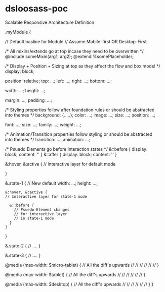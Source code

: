 dsloosass-poc
=============

Scalable Responsive Architecture Definition

.myModule {

  // Default basline for Module
  // Assume Mobile-first OR Desktop-First

  /* 
    All mixins/extends go at top 
    incase they need to 
    be overwritten
  */
  @include someMixin(arg1, arg2);
  @extend %somePlaceholder;

  /* 
    Display + Position + Sizing at top
    as they affect the flow and box model
  */
  display: block;
  
  position: relative;
    top: ...;
    left: ...;
    right: ...;
    bottom: ...;

  width: ...;
  height: ...;
  
  margin: ...;
  padding: ...;

  /* 
    Styling properties follow after foundation rules
    or should be abstracted into themes
  */
  background: {.....};
    color: ...;
    image: ...;
    size: ...;
    position: ...;

  font: ...;
    size: ...;
    family: ...;
    weight: ...;

  /* 
    Animation/Transition properties follow styling
    or should be abstracted into themes
  */
  transition: ...;
  animation: ...;

  /* 
    Psuedo Elements go before interaction states
  */
  &::before {
    display: block;
    content: ''
  }
  &::after {
    display: block;
    content: ''
  }
  
  &:hover, &:active {
    // Interactive layer for default mode

  }

  &.state-1 {
    // New default
    width: ...;
    height: ...;
    
    &:hover, &:active {
    // Interactive layer for state-1 mode

      &::before {
        // Psuedo Element changes
        // for interactive layer
        // in state-1 mode
      }
    }
  }

  &.state-2 {
    // ....
  }

  &.state-3 {
    // ....
  }

  @media (max-width: $micro-tablet) {
    // All the diff's upwards
    //
    //
    //
    //
    //
    //
  }

  @media (max-width: $tablet) {
    // All the diff's upwards
    //
    //
    //
    //
    //
    //
  }

  @media (max-width: $desktop) {
    // All the diff's upwards
    //
    //
    //
    //
    //
    //
  }
}
